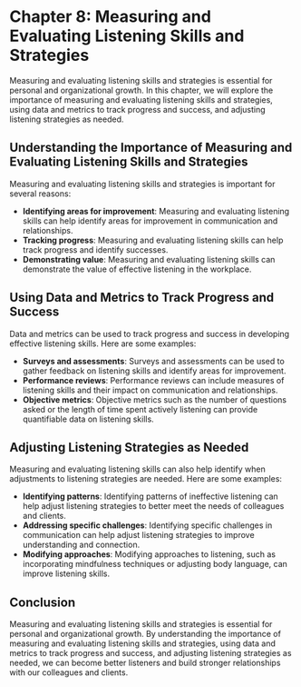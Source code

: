 Chapter 8: Measuring and Evaluating Listening Skills and Strategies
===================================================================

Measuring and evaluating listening skills and strategies is essential for personal and organizational growth. In this chapter, we will explore the importance of measuring and evaluating listening skills and strategies, using data and metrics to track progress and success, and adjusting listening strategies as needed.

Understanding the Importance of Measuring and Evaluating Listening Skills and Strategies
----------------------------------------------------------------------------------------

Measuring and evaluating listening skills and strategies is important for several reasons:

* **Identifying areas for improvement**: Measuring and evaluating listening skills can help identify areas for improvement in communication and relationships.
* **Tracking progress**: Measuring and evaluating listening skills can help track progress and identify successes.
* **Demonstrating value**: Measuring and evaluating listening skills can demonstrate the value of effective listening in the workplace.

Using Data and Metrics to Track Progress and Success
----------------------------------------------------

Data and metrics can be used to track progress and success in developing effective listening skills. Here are some examples:

* **Surveys and assessments**: Surveys and assessments can be used to gather feedback on listening skills and identify areas for improvement.
* **Performance reviews**: Performance reviews can include measures of listening skills and their impact on communication and relationships.
* **Objective metrics**: Objective metrics such as the number of questions asked or the length of time spent actively listening can provide quantifiable data on listening skills.

Adjusting Listening Strategies as Needed
----------------------------------------

Measuring and evaluating listening skills can also help identify when adjustments to listening strategies are needed. Here are some examples:

* **Identifying patterns**: Identifying patterns of ineffective listening can help adjust listening strategies to better meet the needs of colleagues and clients.
* **Addressing specific challenges**: Identifying specific challenges in communication can help adjust listening strategies to improve understanding and connection.
* **Modifying approaches**: Modifying approaches to listening, such as incorporating mindfulness techniques or adjusting body language, can improve listening skills.

Conclusion
----------

Measuring and evaluating listening skills and strategies is essential for personal and organizational growth. By understanding the importance of measuring and evaluating listening skills and strategies, using data and metrics to track progress and success, and adjusting listening strategies as needed, we can become better listeners and build stronger relationships with our colleagues and clients.
